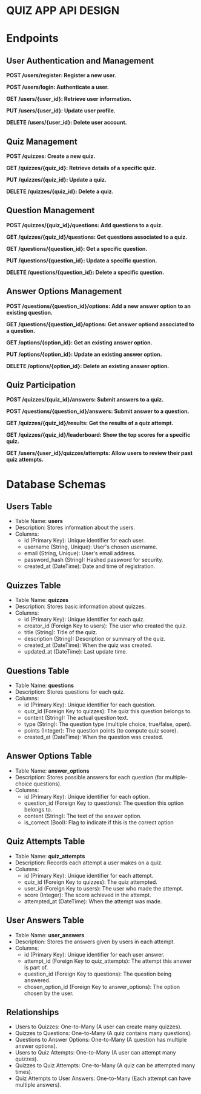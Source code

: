 # QUIZ APP API DESIGN

# Endpoints

## User Authentication and Management
**POST /users/register: Register a new user.**

**POST /users/login: Authenticate a user.**

**GET /users/{user_id}: Retrieve user information.**

**PUT /users/{user_id}: Update user profile.**

**DELETE /users/{user_id}: Delete user account.**

## Quiz Management
**POST /quizzes: Create a new quiz.**

**GET /quizzes/{quiz_id}: Retrieve details of a specific quiz.**

**PUT /quizzes/{quiz_id}: Update a quiz.**

**DELETE /quizzes/{quiz_id}: Delete a quiz.**

## Question Management
**POST /quizzes/{quiz_id}/questions: Add questions to a quiz.**

**GET /quizzes/{quiz_id}/questions: Get questions associated to a quiz.**

**GET /questions/{question_id}: Get a specific question.**

**PUT /questions/{question_id}: Update a specific question.**

**DELETE /questions/{question_id}: Delete a specific question.**

## Answer Options Management

**POST /questions/{question_id}/options: Add a new answer option to an existing question.**

**GET /questions/{question_id}/options: Get answer optiond associated to a question.**

**GET /options/{option_id}: Get an existing answer option.**

**PUT /options/{option_id}: Update an existing answer option.**

**DELETE /options/{option_id}: Delete an existing answer option.**

## Quiz Participation
**POST /quizzes/{quiz_id}/answers: Submit answers to a quiz.**

**POST /questions/{question_id}/answers: Submit answer to a question.**

**GET /quizzes/{quiz_id}/results: Get the results of a quiz attempt.**

**GET /quizzes/{quiz_id}/leaderboard: Show the top scores for a specific quiz.**

**GET /users/{user_id}/quizzes/attempts: Allow users to review their past quiz attempts.**

# Database Schemas

## Users Table
* Table Name: **users**
* Description: Stores information about the users.
* Columns:
    * id (Primary Key): Unique identifier for each user.
    * username (String, Unique): User's chosen username.
    * email (String, Unique): User's email address.
    * password_hash (String): Hashed password for security.
    * created_at (DateTime): Date and time of registration.

## Quizzes Table
* Table Name: **quizzes**
* Description: Stores basic information about quizzes.
* Columns:
    * id (Primary Key): Unique identifier for each quiz.
    * creator_id (Foreign Key to users): The user who created the quiz.
    * title (String): Title of the quiz.
    * description (String): Description or summary of the quiz.
    * created_at (DateTime): When the quiz was created.
    * updated_at (DateTime): Last update time.

## Questions Table
* Table Name: **questions**
* Description: Stores questions for each quiz.
* Columns:
    * id (Primary Key): Unique identifier for each question.
    * quiz_id (Foreign Key to quizzes): The quiz this question belongs to.
    * content (String): The actual question text.
    * type (String): The question type (multiple choice, true/false, open).
    * points (Integer): The question points (to compute quiz score).
    * created_at (DateTime): When the question was created.

## Answer Options Table
* Table Name: **answer_options**
* Description: Stores possible answers for each question (for multiple-choice questions).
* Columns:
    * id (Primary Key): Unique identifier for each option.
    * question_id (Foreign Key to questions): The question this option belongs to.
    * content (String): The text of the answer option.
    * is_correct (Bool): Flag to indicate if this is the correct option

## Quiz Attempts Table
* Table Name: **quiz_attempts**
* Description: Records each attempt a user makes on a quiz.
* Columns:
    * id (Primary Key): Unique identifier for each attempt.
    * quiz_id (Foreign Key to quizzes): The quiz attempted.
    * user_id (Foreign Key to users): The user who made the attempt.
    * score (Integer): The score achieved in the attempt.
    * attempted_at (DateTime): When the attempt was made.

## User Answers Table
* Table Name: **user_answers**
* Description: Stores the answers given by users in each attempt.
* Columns:
    * id (Primary Key): Unique identifier for each user answer.
    * attempt_id (Foreign Key to quiz_attempts): The attempt this answer is part of.
    * question_id (Foreign Key to questions): The question being answered.
    * chosen_option_id (Foreign Key to answer_options): The option chosen by the user.

## Relationships
* Users to Quizzes: One-to-Many (A user can create many quizzes).
* Quizzes to Questions: One-to-Many (A quiz contains many questions).
* Questions to Answer Options: One-to-Many (A question has multiple answer options).
* Users to Quiz Attempts: One-to-Many (A user can attempt many quizzes).
* Quizzes to Quiz Attempts: One-to-Many (A quiz can be attempted many times).
* Quiz Attempts to User Answers: One-to-Many (Each attempt can have multiple answers).
